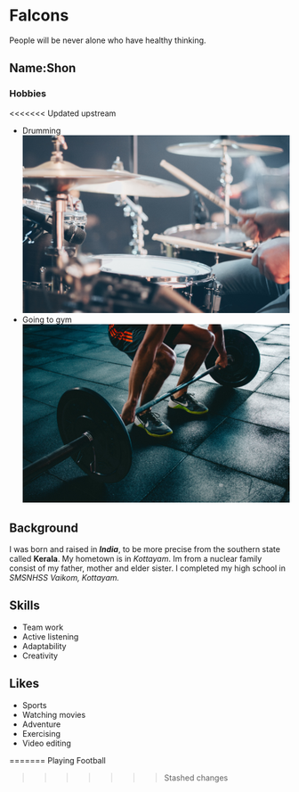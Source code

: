 # Falcons
 People will be never alone who have healthy thinking.

## Name:Shon
### Hobbies
<<<<<<< Updated upstream
 - Drumming
     ![drumming](images/drumming.jpg)
 - Going to gym
     ![gym](images/gym.jpg)
 ## Background
 I was born and raised in ***India***, to be more precise from the southern state called **Kerala**. My hometown is in *Kottayam*. Im from a nuclear family consist of my father, mother and elder sister. I completed my high school in *SMSNHSS Vaikom, Kottayam.*
 ## Skills
 - Team work
 - Active listening
 - Adaptability
 - Creativity
 ## Likes
 - Sports
 - Watching movies
 - Adventure
 - Exercising
 - Video editing

 


=======
 Playing Football
 
>>>>>>> Stashed changes

